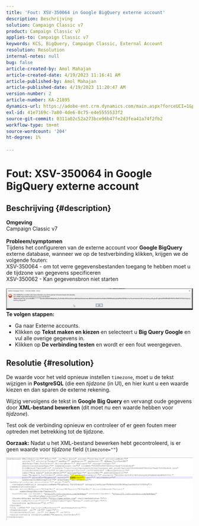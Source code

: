 ```yaml
---
title: 'Fout: XSV-350064 in Google BigQuery externe account'
description: Beschrijving
solution: Campaign Classic v7
product: Campaign Classic v7
applies-to: Campaign Classic v7
keywords: KCS, BigQuery, Campaign Classic, External Account
resolution: Resolution
internal-notes: null
bug: false
article-created-by: Amol Mahajan
article-created-date: 4/19/2023 11:16:41 AM
article-published-by: Amol Mahajan
article-published-date: 4/19/2023 11:20:47 AM
version-number: 2
article-number: KA-21895
dynamics-url: https://adobe-ent.crm.dynamics.com/main.aspx?forceUCI=1&pagetype=entityrecord&etn=knowledgearticle&id=37f452a2-a3de-ed11-a7c7-6045bd0065b6
exl-id: 41e7169c-7a80-4de6-8c75-e4e5555533f2
source-git-commit: 0311a02c52a273bce96b47fe2d3fea41a74f2fb2
workflow-type: tm+mt
source-wordcount: '204'
ht-degree: 1%

---
```


# Fout: XSV-350064 in Google BigQuery externe account

## Beschrijving {#description}

<b>Omgeving</b><br>Campaign Classic v7<br> <br><b>Probleem/symptomen</b><br>Tijdens het configureren van de externe account voor <b>Google BigQuery</b> externe database, wanneer we op de testverbinding klikken, krijgen we de volgende fouten:
 <br>XSV-350064 - om tot verre gegevensbestanden toegang te hebben moet u de tijdzone van gegevens specificeren<br>XSV-350062 - Kan gegevensbron niet starten<br> <br>![](assets/___4cf452a2-a3de-ed11-a7c7-6045bd0065b6___.png)<br>
<b>Te volgen stappen:</b>

- Ga naar Externe accounts.
- Klikken op <b>Tekst maken en kiezen</b> en selecteert u <b>Big Query Google</b> en vul alle overige gegevens in.
- Klikken op <b>De verbinding testen</b> en wordt er een fout weergegeven.



## Resolutie {#resolution}


De waarde voor het veld opnieuw instellen `timezone`, moet u de tekst wijzigen in <b>PostgreSQL</b> (die een *tijdzone* (in UI), en hier kunt u een waarde kiezen en dan sparen de externe rekening.

Wijzig vervolgens de tekst in <b>Google Big Query </b>en vervangt oude gegevens door <b>XML-bestand bewerken</b> (dit moet nu een waarde hebben voor *tijdzone*).

Test ook de verbinding opnieuw en controleer of er geen fouten meer optreden met betrekking tot de tijdzone.


<b>Oorzaak:</b>
Nadat u het XML-bestand bewerken hebt gecontroleerd, is er geen waarde voor *tijdzone* field (`timezone=""`)



![](assets/c4243b67-d0dd-ed11-a7c7-6045bd006c82.png)
